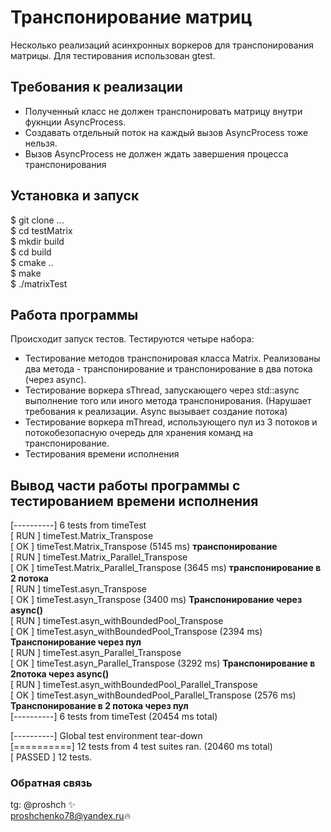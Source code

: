 
  #   Транспонирование матриц
  Несколько реализаций асинхронных воркеров для транспонирования матрицы. 
  Для тестирования использован gtest.
  
  ##  Требования к реализации
  - Полученный класс не должен транспонировать матрицу внутри фукнции
AsyncProcess.
  - Создавать отдельный поток на каждый вызов AsyncProcess тоже нельзя.
  - Вызов AsyncProcess не должен ждать завершения процесса транспонирования

  ## Установка и запуск
  $ git clone ...  
  $ cd testMatrix  
  $ mkdir build  
  $ cd build  
  $ cmake ..  
  $ make  
  $ ./matrixTest
  
  ## Работа программы  
  Происходит запуск тестов. Тестируются четыре набора:  
  - Тестирование методов транспонировая класса Matrix. 
  Реализованы два метода - транспонирование и транспонирование в два потока (через async).
  - Тестирование воркера sThread, запускающего через std::async выполнение того или 
  иного метода транспонирования. (Нарушает требования к реализации. Async вызывает создание потока)
  - Тестирование воркера mThread, использующего пул из 3 потоков и потокобезопасную очередь для хранения
  команд на транспонирование.
  - Тестирования времени исполнения

  ## Вывод части работы программы с тестированием времени исполнения

[----------] 6 tests from timeTest  
[ RUN      ] timeTest.Matrix_Transpose  
[       OK ] timeTest.Matrix_Transpose (5145 ms)  **транспонирование**  
[ RUN      ] timeTest.Matrix_Parallel_Transpose  
[       OK ] timeTest.Matrix_Parallel_Transpose (3645 ms)  **транспонирование в 2 потока**    
[ RUN      ] timeTest.asyn_Transpose  
[       OK ] timeTest.asyn_Transpose (3400 ms) **Транспонирование через async()**  
[ RUN      ] timeTest.asyn_withBoundedPool_Transpose  
[       OK ] timeTest.asyn_withBoundedPool_Transpose (2394 ms) **Транспонирование через пул**    
[ RUN      ] timeTest.asyn_Parallel_Transpose  
[       OK ] timeTest.asyn_Parallel_Transpose (3292 ms)  **Транспонирование в 2потока через async()**  
[ RUN      ] timeTest.asyn_withBoundedPool_Parallel_Transpose  
[       OK ] timeTest.asyn_withBoundedPool_Parallel_Transpose (2576 ms) **Транспонирование в 2 потока через пул**    
[----------] 6 tests from timeTest (20454 ms total)  
  
[----------] Global test environment tear-down  
[==========] 12 tests from 4 test suites ran. (20460 ms total)  
[  PASSED  ] 12 tests.  


      
  ### Обратная связь 
  tg: @proshch ✨  
  proshchenko78@yandex.ru🔥
  
